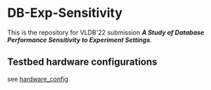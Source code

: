 # DB-Exp-Sensitivity

This is the repository for VLDB'22 submission ***A Study of Database Performance Sensitivity to Experiment Settings***.

## Testbed hardware configurations

see [hardware_config](hardware_config.md)
